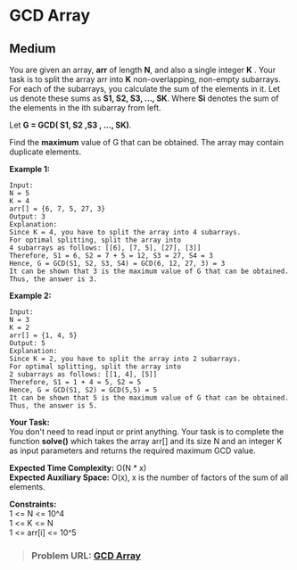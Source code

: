 # **GCD Array**

## **Medium**

You are given an array, **arr** of length **N**, and also a single integer **K** . Your task is to split the array arr into **K** non-overlapping, non-empty subarrays. For each of the subarrays, you calculate the sum of the elements in it. Let us denote these sums as **S1, S2, S3, ..., SK**. Where **Si** denotes the sum of the elements in the ith subarray from left.

Let **G = GCD( S1, S2 ,S3 , ..., SK)**.

Find the **maximum** value of G that can be obtained. 
The array may contain duplicate elements.

**Example 1:**

```
Input:
N = 5
K = 4
arr[] = {6, 7, 5, 27, 3}
Output: 3
Explanation: 
Since K = 4, you have to split the array into 4 subarrays.
For optimal splitting, split the array into
4 subarrays as follows: [[6], [7, 5], [27], [3]]
Therefore, S1 = 6, S2 = 7 + 5 = 12, S3 = 27, S4 = 3
Hence, G = GCD(S1, S2, S3, S4) = GCD(6, 12, 27, 3) = 3
It can be shown that 3 is the maximum value of G that can be obtained.
Thus, the answer is 3.
```

  
**Example 2:**

```
Input:
N = 3
K = 2
arr[] = {1, 4, 5}
Output: 5
Explanation: 
Since K = 2, you have to split the array into 2 subarrays.
For optimal splitting, split the array into
2 subarrays as follows: [[1, 4], [5]]
Therefore, S1 = 1 + 4 = 5, S2 = 5
Hence, G = GCD(S1, S2) = GCD(5,5) = 5
It can be shown that 5 is the maximum value of G that can be obtained.
Thus, the answer is 5.

```

  
**Your Task:**   
You don't need to read input or print anything. Your task is to complete the function **solve()** which takes the array arr[] and its size N and an integer K as input parameters and returns the required maximum GCD value. 

**Expected Time Complexity:** O(N * x)   
**Expected Auxiliary Space:** O(x), x is the number of factors of the sum of all elements.   

  
**Constraints:**  
1 <= N <= 10^4  
1 <= K <= N  
1 <= arr[i] <= 10^5

> ### **Problem URL: [GCD Array](https://practice.geeksforgeeks.org/problems/2b70d42632a4e207569c6d2d777383e4603d6fe1/1)**

